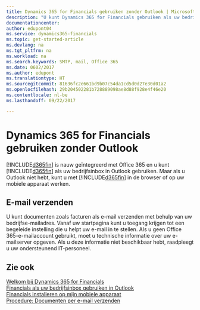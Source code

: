```yaml
---
title: Dynamics 365 for Financials gebruiken zonder Outlook | Microsoft Docs
description: "U kunt Dynamics 365 for Financials gebruiken als uw bedrijfsinbox, omdat deze is geïntegreerd met Office 365. U kunt echter ook zonder Outlook in een browser werken of op uw mobiele apparaat."
documentationcenter: 
author: edupont04
ms.service: dynamics365-financials
ms.topic: get-started-article
ms.devlang: na
ms.tgt_pltfrm: na
ms.workload: na
ms.search.keywords: SMTP, mail, Office 365
ms.date: 0602/2017
ms.author: edupont
ms.translationtype: HT
ms.sourcegitcommit: 81636fc2e661bd9b07c54da1cd5d0d27e30d01a2
ms.openlocfilehash: 29b204502281b728889098ae8d88f928e4f46e20
ms.contentlocale: nl-be
ms.lasthandoff: 09/22/2017

---
```

# <a name="using-dynamics-365-for-financials-without-outlook"></a>Dynamics 365 for Financials gebruiken zonder Outlook
[!INCLUDE[d365fin](includes/d365fin_md.md)] is nauw geïntegreerd met Office 365 en u kunt [!INCLUDE[d365fin](includes/d365fin_md.md)] als uw bedrijfsinbox in Outlook gebruiken. Maar als u Outlook niet hebt, kunt u met [!INCLUDE[d365fin](includes/d365fin_md.md)] in de browser of op uw mobiele apparaat werken.  

## <a name="sending-email"></a>E-mail verzenden
U kunt documenten zoals facturen als e-mail verzenden met behulp van uw bedrijfse-mailadres. Vanaf uw startpagina kunt u toegang krijgen tot een begeleide instelling die u helpt uw e-mail in te stellen. Als u geen Office 365-e-mailaccount gebruikt, moet u technische informatie over uw e-mailserver opgeven. Als u deze informatie niet beschikbaar hebt, raadpleegt u uw ondersteunend IT-personeel.  


## <a name="see-also"></a>Zie ook
[Welkom bij Dynamics 365 for Financials](index.md)  
[Financials als uw bedrijfsinbox gebruiken in Outlook](madeira-outlook.md)  
[Financials installeren op mijn mobiele apparaat](install-mobile-app.md)  
[Procedure: Documenten per e-mail verzenden](ui-how-send-documents-email.md)

